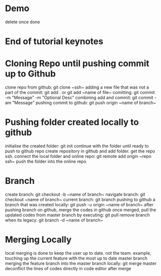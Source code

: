 # Demo

delete once done

# End of tutorial keynotes

# Cloning Repo until pushing commit up to Github
clone repo from github: git clone ~ssh~
adding a new file that was not a part of the commit: git add . or git add ~name of file~
comitting: git commit -m "Message" -m "Optional Desc"
combining add and commit: git commit -am "Message"
pushing commit to github: git push origin ~name of branch~

# Pushing folder created locally to github
initialise the created folder: git init
continue with the folder until ready to push to github repo
create repository in github and add folder. get the repo ssh.
connect the local folder and online repo: git remote add origin ~repo ssh~
push the folder into the online repo

# Branch
create branch: git checkout -b ~name of branch~
navigate branch: git checkout ~name of branch~ 
current branch: git branch
pushing to github a branch that was created locally: git push -u origin ~name of branch~
after pushing branch on github, merge the codes in github
once merged, pull the updated codes from master branch by executing: git pull
remove branch when its legacy: git branch -d ~name of branch~

# Merging Locally
local merging is done to keep the user up to date. not the team. example, touching up the current feature with the most up to date master branch
merging the feature branch into the master branch locally: git merge master
deconflict the lines of codes directly in code editor after merge